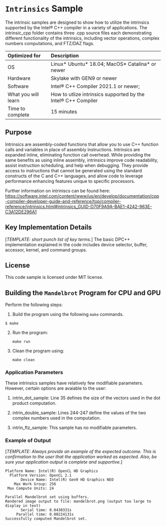 # `Intrinsics` Sample

The intrinsic samples are designed to show how to utilize the intrinsics supported by the Intel&reg; C++ compiler in a variety of applications. The intrinsic_cpp folder contains three .cpp source files each demonstrating different functionality of the intrinsics, including vector operations, complex numbers computations, and FTZ/DAZ flags.

| Optimized for                     | Description
|:---                               |:---
| OS                                | Linux* Ubuntu* 18.04; MacOS* Catalina* or newer
| Hardware                          | Skylake with GEN9 or newer
| Software                          | Intel&reg; C++ Compiler 2021.1 or newer;
| What you will learn               | How to utlize intrinsics supported by the Intel&reg; C++ Compiler
| Time to complete                  | 15 minutes


## Purpose

Intrinsics are assembly-coded functions that allow you to use C++ function calls and variables in place of assembly instructions. Intrinsics are expanded inline, eliminating function call overhead. While providing the same benefits as using inline assembly, intrinsics improve code readability, assist instruction scheduling, and help when debugging. They provide access to instructions that cannot be generated using the standard constructs of the C and C++ languages, and allow code to leverage performance enhancing features unique to specific processors.

Further information on intriniscs can be found here: https://software.intel.com/content/www/us/en/develop/documentation/cpp-compiler-developer-guide-and-reference/top/compiler-reference/intrinsics.html#intrinsics_GUID-D70F9A9A-BAE1-4242-963E-C3A12DE296A1

## Key Implementation Details 

[_TEMPLATE: short punch list of key terms._]
The basic DPC++ implementation explained in the code includes device selector, buffer, accessor, kernel, and command groups.

 
## License  

This code sample is licensed under MIT license. 


## Building the `Mandelbrot` Program for CPU and GPU

Perform the following steps:
1. Build the program using the following `make` commands. 
``` 
$ make
```

2. Run the program:
    ```
    make run
    ```

3. Clean the program using:
    ```
    make clean
    ```


### Application Parameters 

These intrinsics samples have relatively few modifiable parameters. However, certain options are avaiable to the user:

1. intrin_dot_sample: Line 35 defines the size of the vectors used in the dot product computation.

2. intrin_double_sample: Lines 244-247 define the values of the two complex numbers used in the computation.

3. intrin_ftz_sample: This sample has no modifiable parameters.


### Example of Output
[_TEMPLATE: Always provide an example of the expected outcome. This is confirmation to the user that the application worked as expected. Also, be sure your application output is complete and supportive._]
```
Platform Name: Intel(R) OpenCL HD Graphics
  Platform Version: OpenCL 2.1 
       Device Name: Intel(R) Gen9 HD Graphics NEO
    Max Work Group: 256
 Max Compute Units: 24

Parallel Mandelbrot set using buffers.
Rendered image output to file: mandelbrot.png (output too large to display in text)
       Serial time: 0.0430331s
     Parallel time: 0.00224131s
Successfully computed Mandelbrot set.
```